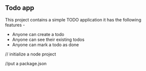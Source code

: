 ## Todo app
This project contains a simple TODO application
it has the following features -

- Anyone can create a todo
- Anyone can see their existing todos
- Anyone can mark a todo as done

// initialize a node project

//put a package.json